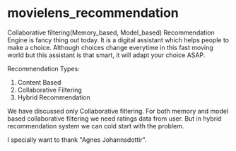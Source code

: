 # movielens_recommendation
Collaborative filtering(Memory_based, Model_based) 
Recommendation Engine is fancy thing out today. It is a digital assistant which helps people to make a choice. Although choices 
change everytime in this fast moving world but this assistant is that smart, it will adapt your choice ASAP.

Recommendation Types:
1. Content Based
2. Collaborative Filtering
3. Hybrid Recommendation

We have discussed only Collaborative filtering. For both memory and model based collaborative filtering we need ratings data from user. But
in hybrid recommendation system we can cold start with the problem. 

I specially want to thank "Agnes Johannsdottir".
